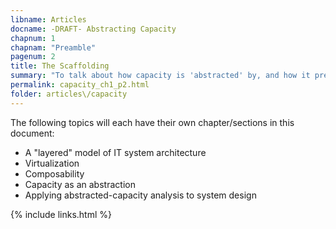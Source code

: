 ```yaml
---
libname: Articles
docname: -DRAFT- Abstracting Capacity
chapnum: 1
chapnam: "Preamble"
pagenum: 2
title: The Scaffolding
summary: "To talk about how capacity is 'abstracted' by, and how it presents in relation to: reliability; virtualization; and composability we have to be clear on what we think all those things mean."
permalink: capacity_ch1_p2.html
folder: articles\/capacity
---
```


The following topics will each have their own chapter/sections in this document:

* A "layered" model of IT system architecture
* Virtualization
* Composability
* Capacity as an abstraction
* Applying abstracted-capacity analysis to system design

{% include links.html %}